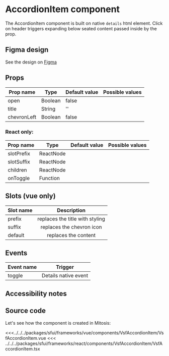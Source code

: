 # AccordionItem component

The AccordionItem component is built on native `details` html element. Click on header triggers expanding below seated content passed inside by the prop.

## Figma design

See the design on [Figma](https://www.figma.com/file/CWOkbpne0tDpSenT4ZEUTQ/%F0%9F%9B%A0-SFUI-2.0-%7C-Development?node-id=11381%3A15149)

## Props

| Prop name   | Type    | Default value | Possible values |
| ----------- | ------- | ------------- | --------------- |
| open        | Boolean | false         |                 |
| title       | String  | ''            |                 |
| chevronLeft | Boolean | false         |                 |

### React only:

| Prop name  | Type      | Default value | Possible values |
| ---------- | --------- | ------------- | --------------- |
| slotPrefix | ReactNode |               |                 |
| slotSuffix | ReactNode |               |                 |
| children   | ReactNode |               |                 |
| onToggle   | Function  |               |                 |

## Slots (vue only)

| Slot name |           Description           |
| --------- | :-----------------------------: |
| prefix    | replaces the title with styling |
| suffix    |    replaces the chevron icon    |
| default   |      replaces the content       |

## Events

| Event name |       Trigger        |
| ---------- | :------------------: |
| toggle     | Details native event |

## Accessibility notes

## Source code

Let's see how the component is created in Mitosis:

<<<../../../packages/sfui/frameworks/vue/components/VsfAccordionItem/VsfAccordionItem.vue
<<< ../../../packages/sfui/frameworks/react/components/VsfAccordionItem/VsfAccordionItem.tsx

